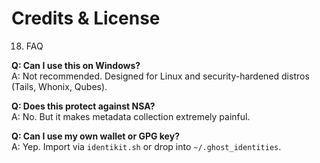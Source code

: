 # Credits & License

18. FAQ

**Q: Can I use this on Windows?**  
A: Not recommended. Designed for Linux and security-hardened distros (Tails, Whonix, Qubes).

**Q: Does this protect against NSA?**  
A: No. But it makes metadata collection extremely painful.

**Q: Can I use my own wallet or GPG key?**  
A: Yep. Import via `identikit.sh` or drop into `~/.ghost_identities`.